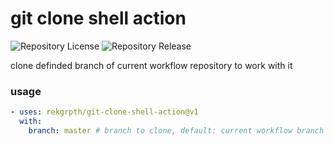 # git clone shell action

![Repository License](https://img.shields.io/github/license/RekGRpth/git-clone-shell-action)
![Repository Release](https://img.shields.io/github/v/release/RekGRpth/git-clone-shell-action)

clone definded branch of current workflow repository to work with it

### usage

```yaml
- uses: rekgrpth/git-clone-shell-action@v1
  with:
    branch: master # branch to clone, default: current workflow branch (usually it is repository default branch (usually it is master))
```
